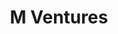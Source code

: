 ---
layout: firm_page
title: "M Ventures"
id: "mventures.com"
permalink: "/mventuresmventures.com/"
website: "https://www.m-ventures.com/us"
offices: "Amsterdam (Netherlands)"
investment_stages: "Pre-Seed, Seed, Series A"
portfolio_companies: ""
portfolio_link: ""
investment_markets: "Biotechnology, Healthcare, Life Science, Technology"
founded_year: "2009"
description: "M Ventures is the corporate venture capital arm of Merck, investing in early-stage biotechnology and technology companies."
linkedin: "https://www.linkedin.com/company/mventuressf"
twitter: ""
instagram: ""
team_page: ""
investor_type: "Corporate VC"
crunchbase: "https://www.crunchbase.com/organization/merckventures"
pitchbook: "https://pitchbook.com/profiles/investor/40428-55"

# SEO Optimization
meta_title: "M Ventures - VC Firm - projectstartups.com"
meta_description: "M Ventures, M Ventures is the corporate venture capital arm of Merck, investing in early-stage biotechnology and technology companies...."
meta_keywords: "M Ventures, Biotechnology, Healthcare, Life Science, Technology, VC firm, venture capital, startup investor, projectstartups.com"
canonical_url: "https://vc.projectstartups.com/mventuresmventures.com/"
---